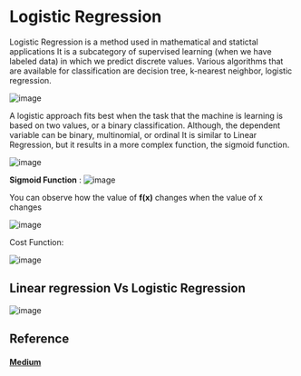 
# Logistic Regression

Logistic Regression is a method used in mathematical and statictal applications 
It is a subcategory of supervised learning (when we have labeled data) in which we predict discrete values. Various algorithms that are available for classification are decision tree, k-nearest neighbor, logistic regression.

![image](https://miro.medium.com/max/1400/1*EDtkFttM198K3TvW_A_hoQ.gif)

A logistic approach fits best when the task that the machine is learning is based on two values, or a binary classification.
Although, the dependent variable can be binary, multinomial, or ordinal
It is similar to Linear Regression, but it results in a more complex function, the sigmoid function.

![image](gif.gif)

**Sigmoid Function** :
![image](https://miro.medium.com/max/484/1*-XcDnVV0LLpV5XyZ2fqcig.gif)


You can observe how the value of **f(x)** changes when the value of x changes


![image](https://i.stack.imgur.com/0CaHb.png)

Cost Function:

![image](https://i.stack.imgur.com/XbU4S.png)



## Linear regression Vs Logistic Regression



![image](http://slideplayer.com/slide/6183997/18/images/8/Linear+versus+Logistic+Regression.jpg)


## Reference

#### [Medium](https://medium.com/@vaibhavnohria36/coming-up-logistic-regression-for-you-23a3134a4d7e)
